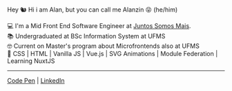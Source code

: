 Hey 🐿 
Hi i am Alan, but you can call me Alanzin 😝 (he/him)


💻 I'm a Mid Front End Software Engineer at <a href="https://github.com/juntossomosmais">Juntos Somos Mais</a>.   
📚 Undergraduated at BSc Information System at UFMS  
🤓 Current on Master's program about Microfrontends also at UFMS  
💚 CSS | HTML | Vanilla JS | Vue.js | SVG Animations | Module Federation | Learning NuxtJS
_____


[Code Pen](https://codepen.io/schirrel)   |   [LinkedIn](https://www.linkedin.com/in/alanschio/)
